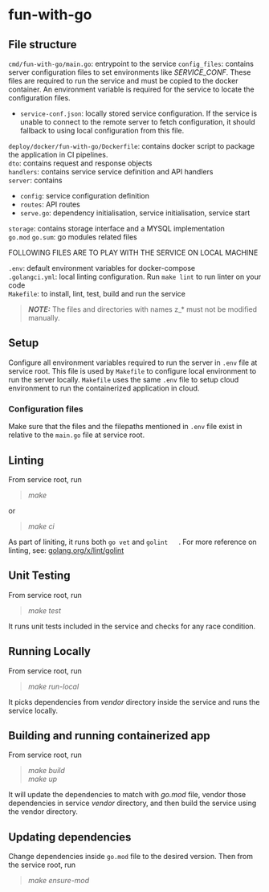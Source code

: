 # fun-with-go

## File structure
`cmd/fun-with-go/main.go`: entrypoint to the service
`config_files`: contains server configuration files to set environments like *SERVICE_CONF*. These files are required
 to run the service and must be copied to the docker container. An environment variable is required for the service to locate the configuration files. <br>
* `service-conf.json`: locally stored service configuration. If the service is unable to connect to the remote server to fetch configuration, it should fallback to using local configuration from this file. <br>

`deploy/docker/fun-with-go/Dockerfile`: contains docker script to package the application in CI pipelines. <br>
`dto`: contains request and response objects <br>
`handlers`: contains service service definition and API handlers <br>
`server`: contains 
* `config`: service configuration definition
* `routes`: API routes
* `serve.go`: dependency initialisation, service initialisation, service start <br>

`storage`: contains storage interface and a MYSQL implementation <br>
`go.mod` `go.sum`: go modules related files <br>

FOLLOWING FILES ARE TO PLAY WITH THE SERVICE ON LOCAL MACHINE <br>

`.env`: default environment variables for docker-compose <br>
`.golangci.yml`: local linting configuration. Run `make lint` to run linter on your code <br>
`Makefile`: to install, lint, test, build and run the service

> **_NOTE:_**  The files and directories with names z_* must not be modified manually.

## Setup
Configure all environment variables required to run the server in `.env` file at service root. This file is used by `Makefile` to configure local environment to run the server locally. `Makefile` uses the same `.env` file to setup cloud environment to run the containerized application in cloud. 

### Configuration files
Make sure that the files and the filepaths mentioned in `.env` file exist in relative to the `main.go` file at service root.
  

## Linting
From service root, run
> *make*

or
> *make ci*

As part of liniting, it runs both `go vet` and `golint   `. For more reference on linting, see: [golang.org/x/lint/golint](golang.org/x/lint/golint)

## Unit Testing
From service root, run
> *make test*

It runs unit tests included in the service and checks for any race condition. 

## Running Locally
From service root, run
> *make run-local*

It picks dependencies from *vendor* directory inside the service and runs the service locally.

## Building and running containerized app
From service root, run

> *make build* <br>
> *make up*

It will update the dependencies to match with *go.mod* file, vendor those dependencies in service *vendor* directory, and then build the service using the vendor directory.

## Updating dependencies

Change dependencies inside `go.mod` file to the desired version. Then from the service root, run

> *make ensure-mod*
